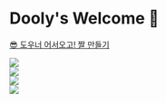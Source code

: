 # Dooly's Welcome 🦖  

[😎 도우너 어서오고! 짤 만들기](https://baek.dev/doolys-welcome/)  

![](https://github.com/baekdev/doolys-welcome/blob/main/images/preview_1.png)  
![](https://github.com/baekdev/doolys-welcome/blob/main/images/preview_2.png)  
![](https://github.com/baekdev/doolys-welcome/blob/main/images/preview_3.png)    
![](https://github.com/baekdev/doolys-welcome/blob/main/images/preview_4.png)  
